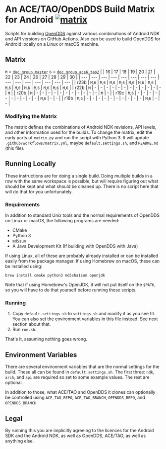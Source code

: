 # An ACE/TAO/OpenDDS Build Matrix for Android  [![matrix](https://github.com/iguessthislldo/OpenDDS-Android/workflows/matrix/badge.svg)](https://github.com/iguessthislldo/OpenDDS-Android/actions?query=workflow%3Amatrix)

Scripts for building [OpenDDS](https://github.com/objectcomputing/OpenDDS)
against various combinations of Android NDK and API versions on GitHub Actions.
Also can be used to build OpenDDS for Android locally on a Linux or macOS
machine.

## Matrix

<!-- BEGIN MATRIX -->
<!-- This part is generated by matrix.py -->
`M` = [`doc_group_master`](https://github.com/DOCGroup/ACE_TAO)
`6` = [`doc_group_ace6_tao2`](https://github.com/DOCGroup/ACE_TAO/tree/ace6tao2)
|  | 16 | 17 | 18 | 19 | 20 | 21 | 22 | 23 | 24 | 26 | 27 | 28 | 29 | 30 |
| --- | --- | --- | --- | --- | --- | --- | --- | --- | --- | --- | --- | --- | --- | --- |
| r23b | `M`,`6` | `M`,`6` | `M`,`6` | `M`,`6` | `M`,`6` | `M`,`6` | `M`,`6` | `M`,`6` | `M`,`6` | `M`,`6` | `M`,`6` | `M`,`6` | `M`,`6` | `M`,`6` |
| r22b | `M` | - | - | - | - | - | - | - | - | - | - | - | - | `M` |
| r20b | `M` | - | - | - | - | - | - | - | - | - | - | - | `M` | - |
| r19c | `M`,`6` | - | - | - | - | - | - | - | - | - | - | `M`,`6` | - | - |
| r18b | `M`,`6` | - | - | - | - | - | - | - | - | - | - | `M`,`6` | - | - |
<!-- END MATRIX -->

### Modifying the Matrix

The matrix defines the combinations of Android NDK revisions, API levels, and
other information used for the builds. To change the matrix, edit the early
parts of `matrix.py` and run the script with Python 3. It will update
`.github/workflows/matrix.yml`, maybe `default.settings.sh`, and `README.md`
(this file).

## Running Locally

These instructions are for doing a single build. Doing multiple builds in a row
with the same workspace is possible, but will require figuring out what should
be kept and what should be cleaned up. There is no script here that will do
that for you unfortunately.

### Requirements

In addition to standard Unix tools and the normal requirements of OpenDDS on
Linux or macOS, the following programs are needed:

- CMake
- Python 3
- `md5sum`
- A Java Development Kit (If building with OpenDDS with Java)

If using Linux, all of these are probably already installed or can be installed
easily from the package manager. If using Homebrew on macOS, these can be
installed using:

```
brew install cmake python3 md5sha1sum openjdk
```

Note that if using Homebrew's OpenJDK, it will not put itself on the `$PATH`,
so you will have to do that yourself before running these scripts.

### Running

1. Copy `default.settings.sh` to `settings.sh` and modify it as you see fit.
   You can also set the environment variables in this file instead. See next
   section about that.
2. Run `run.sh`.

That's it, assuming nothing goes wrong.

## Environment Variables

There are several environment variables that are the normal settings for the
build. These all can be found in `default.settings.sh`. The first three: `ndk`,
`arch`, and `api` are required so set to some example values. The rest are
optional.

In addition to those, what ACE/TAO and OpenDDS it clones can optionally be
controlled using `ACE_TAO_REPO`, `ACE_TAO_BRANCH`, `OPENDDS_REPO`, and
`OPENDDS_BRANCH`.

## Legal

By running this you are implicitly agreeing to the licences for the Android SDK
and the Android NDK, as well as OpenDDS, ACE/TAO, as well as anything else.
